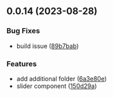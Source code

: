 ## 0.0.14 (2023-08-28)


### Bug Fixes

* build issue ([89b7bab](https://gitlab.com/paras205/boilerplate-react/commit/89b7bab7ed5f7fe63870961d67610dc0bfacf3c6))


### Features

* add additional folder ([6a3e80e](https://gitlab.com/paras205/boilerplate-react/commit/6a3e80e0283bb533435461c064b30935cd953ddf))
* slider component ([150d29a](https://gitlab.com/paras205/boilerplate-react/commit/150d29abf913fd66d9e8fcc724e1c702a9114d31))



